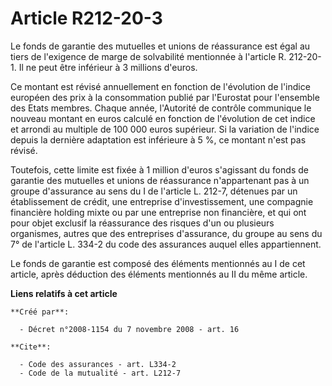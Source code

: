 # Article R212-20-3

Le fonds de garantie des mutuelles et unions de réassurance est égal au tiers de l'exigence de marge de solvabilité
mentionnée à l'article R. 212-20-1. Il ne peut être inférieur à 3 millions d'euros. 

Ce montant est révisé annuellement en fonction de l'évolution de l'indice européen des prix à la consommation publié par
l'Eurostat pour l'ensemble des Etats membres. Chaque année, l'Autorité de contrôle communique le nouveau montant en euros
calculé en fonction de l'évolution de cet indice et arrondi au multiple de 100 000 euros supérieur. Si la variation de
l'indice depuis la dernière adaptation est inférieure à 5 %, ce montant n'est pas révisé. 

Toutefois, cette limite est fixée à 1 million d'euros s'agissant du fonds de garantie des mutuelles et unions de réassurance
n'appartenant pas à un groupe d'assurance au sens du I de l'article L. 212-7, détenues par un établissement de crédit, une
entreprise d'investissement, une compagnie financière holding mixte ou par une entreprise non financière, et qui ont pour
objet exclusif la réassurance des risques d'un ou plusieurs organismes, autres que des entreprises d'assurance, du groupe au
sens du 7° de l'article L. 334-2 du code des assurances auquel elles appartiennent. 

Le fonds de garantie est composé des éléments mentionnés au I de cet article, après déduction des éléments mentionnés au II
du même article.

**Liens relatifs à cet article**

	**Créé par**:

	  - Décret n°2008-1154 du 7 novembre 2008 - art. 16

	**Cite**:

	  - Code des assurances - art. L334-2
	  - Code de la mutualité - art. L212-7

